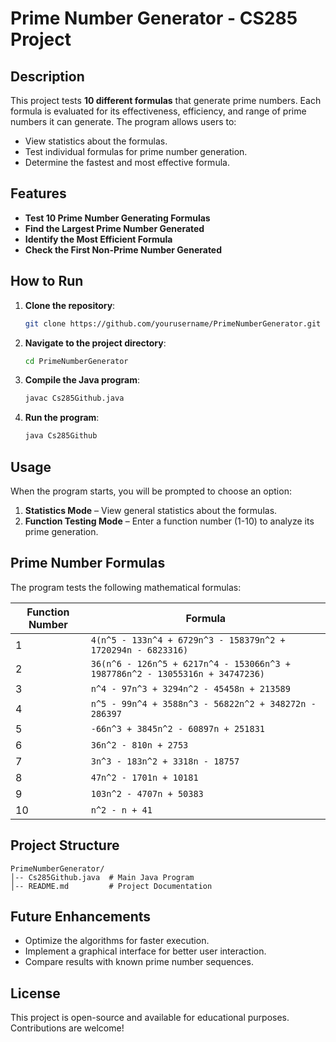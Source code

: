 # Prime Number Generator - CS285 Project

## Description
This project tests **10 different formulas** that generate prime numbers. Each formula is evaluated for its effectiveness, efficiency, and range of prime numbers it can generate. The program allows users to:
- View statistics about the formulas.
- Test individual formulas for prime number generation.
- Determine the fastest and most effective formula.

## Features
- **Test 10 Prime Number Generating Formulas**
- **Find the Largest Prime Number Generated**
- **Identify the Most Efficient Formula**
- **Check the First Non-Prime Number Generated**

## How to Run
1. **Clone the repository**:
   ```bash
   git clone https://github.com/yourusername/PrimeNumberGenerator.git
   ```
2. **Navigate to the project directory**:
   ```bash
   cd PrimeNumberGenerator
   ```
3. **Compile the Java program**:
   ```bash
   javac Cs285Github.java
   ```
4. **Run the program**:
   ```bash
   java Cs285Github
   ```

## Usage
When the program starts, you will be prompted to choose an option:
1. **Statistics Mode** – View general statistics about the formulas.
2. **Function Testing Mode** – Enter a function number (1-10) to analyze its prime generation.

## Prime Number Formulas
The program tests the following mathematical formulas:

| Function Number | Formula |
|----------------|---------|
| 1 | `4(n^5 - 133n^4 + 6729n^3 - 158379n^2 + 1720294n - 6823316)` |
| 2 | `36(n^6 - 126n^5 + 6217n^4 - 153066n^3 + 1987786n^2 - 13055316n + 34747236)` |
| 3 | `n^4 - 97n^3 + 3294n^2 - 45458n + 213589` |
| 4 | `n^5 - 99n^4 + 3588n^3 - 56822n^2 + 348272n - 286397` |
| 5 | `-66n^3 + 3845n^2 - 60897n + 251831` |
| 6 | `36n^2 - 810n + 2753` |
| 7 | `3n^3 - 183n^2 + 3318n - 18757` |
| 8 | `47n^2 - 1701n + 10181` |
| 9 | `103n^2 - 4707n + 50383` |
| 10 | `n^2 - n + 41` |

## Project Structure
```
PrimeNumberGenerator/
│-- Cs285Github.java  # Main Java Program
│-- README.md         # Project Documentation
```

## Future Enhancements
- Optimize the algorithms for faster execution.
- Implement a graphical interface for better user interaction.
- Compare results with known prime number sequences.

## License
This project is open-source and available for educational purposes. Contributions are welcome!


